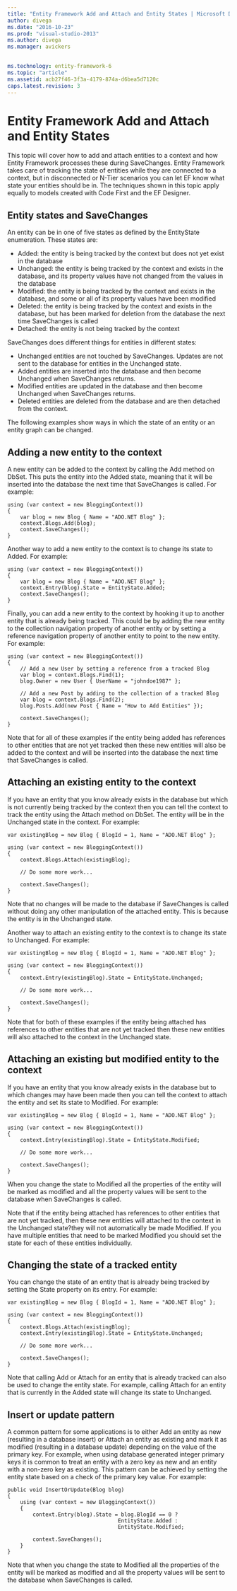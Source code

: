 ```yaml
---
title: "Entity Framework Add and Attach and Entity States | Microsoft Docs"
author: divega
ms.date: "2016-10-23"
ms.prod: "visual-studio-2013"
ms.author: divega
ms.manager: avickers
 

ms.technology: entity-framework-6
ms.topic: "article"
ms.assetid: acb27f46-3f3a-4179-874a-d6bea5d7120c
caps.latest.revision: 3
---
```

# Entity Framework Add and Attach and Entity States
This topic will cover how to add and attach entities to a context and how Entity Framework processes these during SaveChanges. Entity Framework takes care of tracking the state of entities while they are connected to a context, but in disconnected or N-Tier scenarios you can let EF know what state your entities should be in. The techniques shown in this topic apply equally to models created with Code First and the EF Designer.  
  
## Entity states and SaveChanges  
  
An entity can be in one of five states as defined by the EntityState enumeration. These states are:  
  
- Added: the entity is being tracked by the context but does not yet exist in the database  
- Unchanged: the entity is being tracked by the context and exists in the database, and its property values have not changed from the values in the database  
- Modified: the entity is being tracked by the context and exists in the database, and some or all of its property values have been modified  
- Deleted: the entity is being tracked by the context and exists in the database, but has been marked for deletion from the database the next time SaveChanges is called  
- Detached: the entity is not being tracked by the context  
  
SaveChanges does different things for entities in different states:  
  
- Unchanged entities are not touched by SaveChanges. Updates are not sent to the database for entities in the Unchanged state.  
- Added entities are inserted into the database and then become Unchanged when SaveChanges returns.  
- Modified entities are updated in the database and then become Unchanged when SaveChanges returns.  
- Deleted entities are deleted from the database and are then detached from the context.  
  
The following examples show ways in which the state of an entity or an entity graph can be changed.  
  
## Adding a new entity to the context  
  
A new entity can be added to the context by calling the Add method on DbSet. This puts the entity into the Added state, meaning that it will be inserted into the database the next time that SaveChanges is called. For example:  
  
```  
using (var context = new BloggingContext()) 
{ 
    var blog = new Blog { Name = "ADO.NET Blog" }; 
    context.Blogs.Add(blog); 
    context.SaveChanges(); 
}
```  
  
Another way to add a new entity to the context is to change its state to Added. For example:  
  
```  
using (var context = new BloggingContext()) 
{ 
    var blog = new Blog { Name = "ADO.NET Blog" }; 
    context.Entry(blog).State = EntityState.Added; 
    context.SaveChanges(); 
}
```  
  
Finally, you can add a new entity to the context by hooking it up to another entity that is already being tracked. This could be by adding the new entity to the collection navigation property of another entity or by setting a reference navigation property of another entity to point to the new entity. For example:  
  
```  
using (var context = new BloggingContext()) 
{ 
    // Add a new User by setting a reference from a tracked Blog 
    var blog = context.Blogs.Find(1); 
    blog.Owner = new User { UserName = "johndoe1987" }; 
 
    // Add a new Post by adding to the collection of a tracked Blog 
    var blog = context.Blogs.Find(2); 
    blog.Posts.Add(new Post { Name = "How to Add Entities" }); 
 
    context.SaveChanges(); 
}
```  
  
Note that for all of these examples if the entity being added has references to other entities that are not yet tracked then these new entities will also be added to the context and will be inserted into the database the next time that SaveChanges is called.  
  
## Attaching an existing entity to the context  
  
If you have an entity that you know already exists in the database but which is not currently being tracked by the context then you can tell the context to track the entity using the Attach method on DbSet. The entity will be in the Unchanged state in the context. For example:  
  
```
var existingBlog = new Blog { BlogId = 1, Name = "ADO.NET Blog" }; 
 
using (var context = new BloggingContext()) 
{ 
    context.Blogs.Attach(existingBlog); 
 
    // Do some more work...  
 
    context.SaveChanges(); 
}
```  
  
Note that no changes will be made to the database if SaveChanges is called without doing any other manipulation of the attached entity. This is because the entity is in the Unchanged state.  
  
Another way to attach an existing entity to the context is to change its state to Unchanged. For example:  
  
```  
var existingBlog = new Blog { BlogId = 1, Name = "ADO.NET Blog" }; 
 
using (var context = new BloggingContext()) 
{ 
    context.Entry(existingBlog).State = EntityState.Unchanged; 
 
    // Do some more work...  
 
    context.SaveChanges(); 
}
```  
  
Note that for both of these examples if the entity being attached has references to other entities that are not yet tracked then these new entities will also attached to the context in the Unchanged state.  
  
## Attaching an existing but modified entity to the context  
  
If you have an entity that you know already exists in the database but to which changes may have been made then you can tell the context to attach the entity and set its state to Modified. For example:  
  
```  
var existingBlog = new Blog { BlogId = 1, Name = "ADO.NET Blog" }; 
 
using (var context = new BloggingContext()) 
{ 
    context.Entry(existingBlog).State = EntityState.Modified; 
 
    // Do some more work...  
 
    context.SaveChanges(); 
}
```  
  
When you change the state to Modified all the properties of the entity will be marked as modified and all the property values will be sent to the database when SaveChanges is called.  
  
Note that if the entity being attached has references to other entities that are not yet tracked, then these new entities will attached to the context in the Unchanged state?they will not automatically be made Modified. If you have multiple entities that need to be marked Modified you should set the state for each of these entities individually.  
  
## Changing the state of a tracked entity  
  
You can change the state of an entity that is already being tracked by setting the State property on its entry. For example:  
  
```  
var existingBlog = new Blog { BlogId = 1, Name = "ADO.NET Blog" }; 
 
using (var context = new BloggingContext()) 
{ 
    context.Blogs.Attach(existingBlog); 
    context.Entry(existingBlog).State = EntityState.Unchanged; 
 
    // Do some more work...  
 
    context.SaveChanges(); 
}
```  
  
Note that calling Add or Attach for an entity that is already tracked can also be used to change the entity state. For example, calling Attach for an entity that is currently in the Added state will change its state to Unchanged.  
  
## Insert or update pattern  
  
A common pattern for some applications is to either Add an entity as new (resulting in a database insert) or Attach an entity as existing and mark it as modified (resulting in a database update) depending on the value of the primary key. For example, when using database generated integer primary keys it is common to treat an entity with a zero key as new and an entity with a non-zero key as existing. This pattern can be achieved by setting the entity state based on a check of the primary key value. For example:  
  
```  
public void InsertOrUpdate(Blog blog) 
{ 
    using (var context = new BloggingContext()) 
    { 
        context.Entry(blog).State = blog.BlogId == 0 ? 
                                   EntityState.Added : 
                                   EntityState.Modified; 
 
        context.SaveChanges(); 
    } 
}
```  
  
Note that when you change the state to Modified all the properties of the entity will be marked as modified and all the property values will be sent to the database when SaveChanges is called.  
  